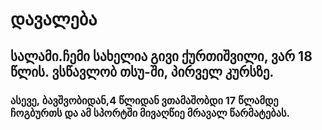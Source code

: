 # დავალება

## სალამი.ჩემი სახელია გივი ქურთიშვილი, ვარ 18 წლის. ვსწავლობ თსუ-ში, პირველ კურსზე.
### ასევე, ბავშვობიდან,4 წლიდან ვთამაშობდი 17 წლამდე ჩოგბურთს და ამ სპორტში მივაღწიე მრავალ წარმატებას.
